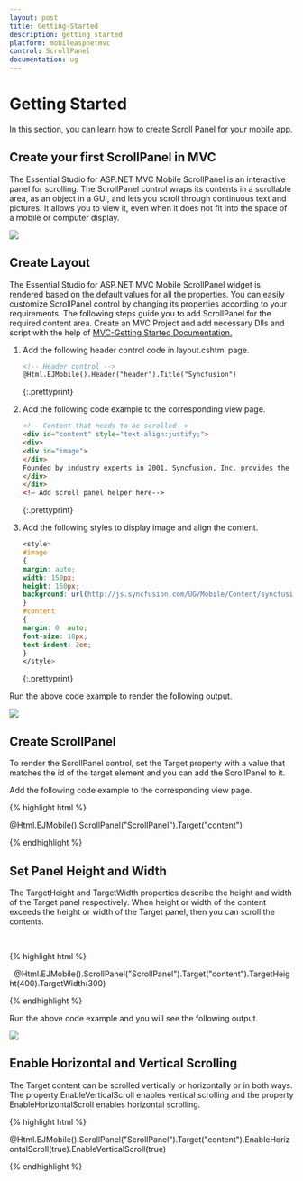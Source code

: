 ```yaml
---
layout: post
title: Getting-Started
description: getting started
platform: mobileaspnetmvc
control: ScrollPanel
documentation: ug
---
```


# Getting Started

In this section, you can learn how to create Scroll Panel for your mobile app.

## Create your first ScrollPanel in MVC

The Essential Studio for ASP.NET MVC Mobile ScrollPanel is an interactive panel for scrolling. The ScrollPanel control wraps its contents in a scrollable area, as an object in a GUI, and lets you scroll through continuous text and pictures. It allows you to view it, even when it does not fit into the space of a mobile or computer display.


![](Getting-Started_images/Getting-Started_img1.png)



## Create Layout

The Essential Studio for ASP.NET MVC Mobile ScrollPanel widget is rendered based on the default values for all the properties. You can easily customize ScrollPanel control by changing its properties according to your requirements. The following steps guide you to add ScrollPanel for the required content area. Create an MVC Project and add necessary Dlls and script with the help of [MVC-Getting Started Documentation.](http://help.syncfusion.com/ug/js/Documents/gettingstartedwithmv.htm)


1. Add the following header control code in layout.cshtml page.
   
   ~~~html
   <!-- Header control -->
   @Html.EJMobile().Header("header").Title("Syncfusion")
   ~~~
   {:.prettyprint}


2. Add the following code example to the corresponding view page.
   
   ~~~html
   <!-- Content that needs to be scrolled-->
   <div id="content" style="text-align:justify;">
   <div>
   <div id="image">
   </div>
   Founded by industry experts in 2001, Syncfusion, Inc. provides the broadest range of enterprise-class software components and tools for the Microsoft .NET platform. With Syncfusion, developers can move beyond simply coding applications to delivering real business innovation—the elegant user interfaces, business intelligence dashboards, and sophisticated reporting that today's business users need, in the formats they demand. Our award-winning .NET components and controls are designed to meet your evolving development needs, whether you're working in Windows Forms, WPF, ASP.NET, ASP.NET MVC, or Silverlight. At Syncfusion, we uncompromisingly strive for excellence in order to offer the very best value to our customers—from small ISVs to Fortune 100 companies. Our most successful product is Essential Studio. For more details about Essential Studio please click the below.
   </div>
   </div>
   <!— Add scroll panel helper here-->
   ~~~
   {:.prettyprint}

3. Add the following styles to display image and align the content.
   
   ~~~css
   <style>
   #image
   {
   margin: auto;
   width: 150px;
   height: 150px;
   background: url(http://js.syncfusion.com/UG/Mobile/Content/syncfusion.png) center / 150px 150px;
   }
   #content
   {
   margin: 0  auto;
   font-size: 18px;
   text-indent: 2em;
   }
   </style>
   ~~~
   {:.prettyprint}

Run the above code example to render the following output.

![](Getting-Started_images/Getting-Started_img2.png)



## Create ScrollPanel

To render the ScrollPanel control, set the Target property with a value that matches the id of the target element and you can add the ScrollPanel to it. 

Add the following code example to the corresponding view page.

<!-- Scroll Panel control -->

{% highlight html %}

@Html.EJMobile().ScrollPanel("ScrollPanel").Target("content")

{% endhighlight %}

## Set Panel Height and Width



The TargetHeight and TargetWidth properties describe the height and width of the Target panel respectively. When height or width of the content exceeds the height or width of the Target panel, then you can scroll the contents. 

 <!-- Scroll Panel control -->

{% highlight html %}

  @Html.EJMobile().ScrollPanel("ScrollPanel").Target("content").TargetHeight(400).TargetWidth(300)


{% endhighlight %}

Run the above code example and you will see the following output.

![](Getting-Started_images/Getting-Started_img3.png)



## Enable Horizontal and Vertical Scrolling

The Target content can be scrolled vertically or horizontally or in both ways. The property EnableVerticalScroll enables vertical scrolling and the property EnableHorizontalScroll enables horizontal scrolling.

<!-- Scroll Panel control -->

{% highlight html %}

@Html.EJMobile().ScrollPanel("ScrollPanel").Target("content").EnableHorizontalScroll(true).EnableVerticalScroll(true)



{% endhighlight %}
